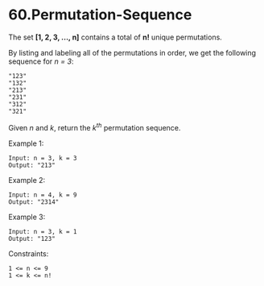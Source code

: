 # 60.Permutation-Sequence

The set **[1, 2, 3, ..., n]** contains a total of **n!** unique permutations.

By listing and labeling all of the permutations in order, we get the following sequence for *n = 3*:

```
"123"
"132"
"213"
"231"
"312"
"321"
```

Given *n* and *k*, return the *k<sup>th</sup>* permutation sequence.

Example 1:

```
Input: n = 3, k = 3
Output: "213"
```

Example 2:

```
Input: n = 4, k = 9
Output: "2314"
```

Example 3:

```
Input: n = 3, k = 1
Output: "123"
```

Constraints:

```
1 <= n <= 9
1 <= k <= n!
```
